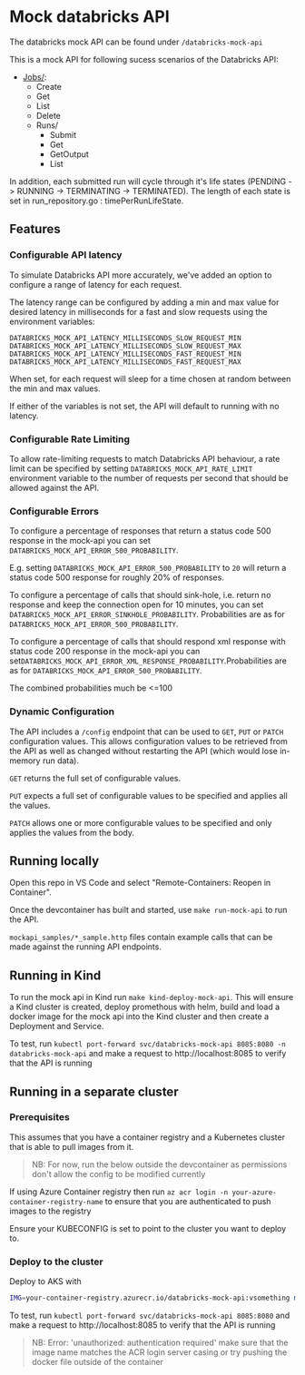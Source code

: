 # Mock databricks API

The databricks mock API can be found under `/databricks-mock-api`

This is a mock API for following sucess scenarios of the Databricks API:
- [Jobs/](https://docs.databricks.com/dev-tools/api/latest/jobs.html):
    - Create
    - Get
    - List
    - Delete
    - Runs/
        - Submit
        - Get
        - GetOutput
        - List

In addition, each submitted run will cycle through it's life states (PENDING -> RUNNING -> TERMINATING -> TERMINATED).
The length of each state is set in run_repository.go : timePerRunLifeState.

## Features

### Configurable API latency

To simulate Databricks API more accurately, we've added an option to configure a range of latency for each request. 

The latency range can be configured by adding a min and max value for desired latency in milliseconds for a fast and slow requests using the environment variables:
```text
DATABRICKS_MOCK_API_LATENCY_MILLISECONDS_SLOW_REQUEST_MIN
DATABRICKS_MOCK_API_LATENCY_MILLISECONDS_SLOW_REQUEST_MAX
DATABRICKS_MOCK_API_LATENCY_MILLISECONDS_FAST_REQUEST_MIN
DATABRICKS_MOCK_API_LATENCY_MILLISECONDS_FAST_REQUEST_MAX
```
When set, for each request will sleep for a time chosen at random between the min and max values.

If either of the variables is not set, the API will default to running with no latency.

### Configurable Rate Limiting

To allow rate-limiting requests to match Databricks API behaviour, a rate limit can be specified by setting `DATABRICKS_MOCK_API_RATE_LIMIT` environment variable to the number of requests per second that should be allowed against the API. 

### Configurable Errors

To configure a percentage of responses that return a status code 500 response in the mock-api you can set `DATABRICKS_MOCK_API_ERROR_500_PROBABILITY`.

E.g. setting `DATABRICKS_MOCK_API_ERROR_500_PROBABILITY` to `20` will return a status code 500 response for roughly 20% of responses.

To configure a percentage of calls that should sink-hole, i.e. return no response and keep the connection open for 10 minutes, you can set `DATABRICKS_MOCK_API_ERROR_SINKHOLE_PROBABILITY`. Probabilities are as for `DATABRICKS_MOCK_API_ERROR_500_PROBABILITY`.

To configure a percentage of calls that should respond xml response with status code 200 response in the mock-api you can set`DATABRICKS_MOCK_API_ERROR_XML_RESPONSE_PROBABILITY`.Probabilities are as for `DATABRICKS_MOCK_API_ERROR_500_PROBABILITY`.

The combined probabilities much be <=100

### Dynamic Configuration

The API includes a `/config` endpoint that can be used to `GET`, `PUT` or `PATCH` configuration values. This allows configuration values to be retrieved from the API as well as changed without restarting the API (which would lose in-memory run data).

`GET` returns the full set of configurable values.

`PUT` expects a full set of configurable values to be specified and applies all the values.

`PATCH` allows one or more configurable values to be specified and only applies the values from the body.

## Running locally

Open this repo in VS Code and select "Remote-Containers: Reopen in Container".

Once the devcontainer has built and started, use `make run-mock-api` to run the API.

`mockapi_samples/*_sample.http` files contain example calls that can be made against the running API endpoints.

## Running in Kind

To run the mock api in Kind run `make kind-deploy-mock-api`. This will ensure a Kind cluster is created, deploy promethous with helm, build and load a docker image for the mock api into the Kind cluster and then create a Deployment and Service.

To test, run `kubectl port-forward svc/databricks-mock-api 8085:8080 -n databricks-mock-api` and make a request to http://localhost:8085 to verify that the API is running

## Running in a separate cluster

### Prerequisites

This assumes that you have a container registry and a Kubernetes cluster that is able to pull images from it.

> NB: For now, run the below outside the devcontainer as permissions don't allow the config to be modified currently

If using Azure Container registry then run `az acr login -n your-azure-container-registry-name` to ensure that you are authenticated to push images to the registry

Ensure your KUBECONFIG is set to point to the cluster you want to deploy to.

### Deploy to the cluster

Deploy to AKS with
```bash
IMG=your-container-registry.azurecr.io/databricks-mock-api:vsomething make aks-deploy-mock-api
```

To test, run `kubectl port-forward svc/databricks-mock-api 8085:8080` and make a request to http://localhost:8085 to verify that the API is running

> NB: Error: 'unauthorized: authentication required' make sure that the image name matches the ACR login server casing or try pushing the docker file outside of the container

